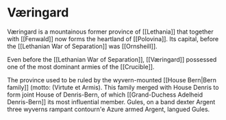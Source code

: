 # Væringard

Væringard is a mountainous former province of [[Lethania]] that together with [[Fenwald]] now forms the heartland of [[Polovina]].  Its capital, before the [[Lethanian War of Separation]] was [[Ornsheill]].

Even before the [[Lethanian War of Separation]], [[Væringard]] possessed one of the most dominant armies of the [[Crucible]]. 

The province used to be ruled by the wyvern-mounted [[House Bern|Bern family]] (motto: (Virtute et Armis). This family merged with House Denris to form joint House of Denris-Bern, of which [[Grand-Duchess Adelheid Denris-Bern]] its most influential member. 
	Gules, on a band dexter Argent three wyverns rampant contourn\'e Azure armed Argent, langued Gules.